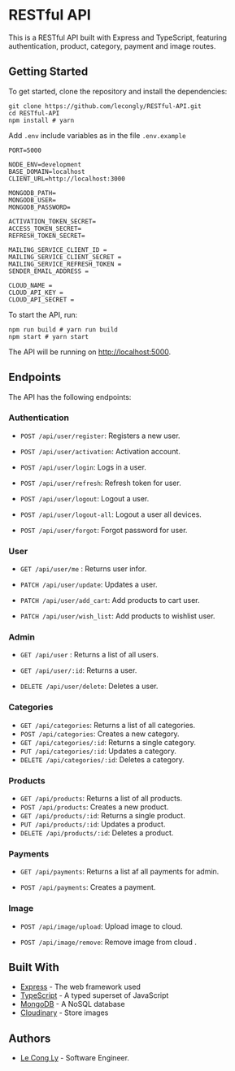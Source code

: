# RESTful API

This is a RESTful API built with Express and TypeScript, featuring authentication, product, category, payment and image routes.

## Getting Started

To get started, clone the repository and install the dependencies:

```
git clone https://github.com/lecongly/RESTful-API.git
cd RESTful-API
npm install # yarn
```

Add `.env` include variables as in the file `.env.example`

```
PORT=5000

NODE_ENV=development
BASE_DOMAIN=localhost
CLIENT_URL=http://localhost:3000

MONGODB_PATH=
MONGODB_USER=
MONGODB_PASSWORD=

ACTIVATION_TOKEN_SECRET=
ACCESS_TOKEN_SECRET=
REFRESH_TOKEN_SECRET=

MAILING_SERVICE_CLIENT_ID =
MAILING_SERVICE_CLIENT_SECRET =
MAILING_SERVICE_REFRESH_TOKEN =
SENDER_EMAIL_ADDRESS =

CLOUD_NAME =
CLOUD_API_KEY =
CLOUD_API_SECRET =
```

To start the API, run:

```
npm run build # yarn run build
npm start # yarn start
```

The API will be running on [http://localhost:5000](http://localhost:5000/).

## Endpoints

The API has the following endpoints:

### Authentication

- `POST /api/user/register`: Registers a new user.

- `POST /api/user/activation`: Activation account.

- `POST /api/user/login`: Logs in a user.

- `POST /api/user/refresh`: Refresh token for user.

- `POST /api/user/logout`: Logout a user.

- `POST /api/user/logout-all`: Logout a user all devices.

- `POST /api/user/forgot`: Forgot password for user.

### User
- `GET /api/user/me` : Returns user infor.

- `PATCH /api/user/update`: Updates a user.

- `PATCH /api/user/add_cart`:  Add products to cart user.

- `PATCH /api/user/wish_list`:  Add products to wishlist user.

### Admin
- `GET /api/user` : Returns a list of all users.

- `GET /api/user/:id`: Returns a user.

- `DELETE /api/user/delete`: Deletes a user.



### Categories

- `GET /api/categories`: Returns a list of all categories.
- `POST /api/categories`: Creates a new category.
- `GET /api/categories/:id`: Returns a single category.
- `PUT /api/categories/:id`: Updates a category.
- `DELETE /api/categories/:id`: Deletes a category.


### Products

- `GET /api/products`: Returns a list of all products.
- `POST /api/products`: Creates a new product.
- `GET /api/products/:id`: Returns a single product.
- `PUT /api/products/:id`: Updates a product.
- `DELETE /api/products/:id`: Deletes a product.

### Payments

- `GET /api/payments`: Returns a list af all payments for admin.

- `POST /api/payments`: Creates a payment.

### Image

- `POST /api/image/upload`: Upload image to cloud.

- `POST /api/image/remove`: Remove image from cloud .

## Built With

- [Express](https://expressjs.com/) - The web framework used
- [TypeScript](https://www.typescriptlang.org/) - A typed superset of JavaScript
- [MongoDB](https://www.mongodb.com/) - A NoSQL database 
- [Cloudinary](https://cloudinary.com/) - Store images

## Authors

- [Le Cong Ly](https://github.com/lecongly) - Software Engineer.

